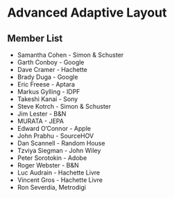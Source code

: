 # Advanced Adaptive Layout #

## Member List ##

  * Samantha Cohen - Simon & Schuster
  * Garth Conboy - Google
  * Dave Cramer - Hachette
  * Brady Duga - Google
  * Eric Freese - Aptara
  * Markus Gylling - IDPF
  * Takeshi Kanai - Sony
  * Steve Kotrch - Simon & Schuster
  * Jim Lester - B&N
  * MURATA - JEPA
  * Edward O’Connor - Apple
  * John Prabhu - SourceHOV
  * Dan Scannell - Random House
  * Tzviya Siegman - John Wiley
  * Peter Sorotokin - Adobe
  * Roger Webster - B&N
  * Luc Audrain - Hachette Livre
  * Vincent Gros - Hachette Livre
  * Ron Severdia, Metrodigi
